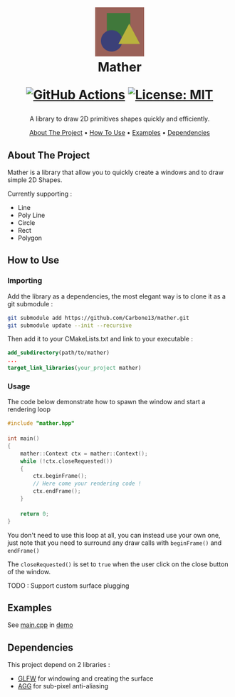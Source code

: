 <br/>
<h1>
<p align="center">
    <img src="icon.jpg" alt="Logo" width="110" height="110">
    <br>Mather
<div align="center">

[![GitHub Actions](https://github.com/carbone13/mather/actions/workflows/cmake.yml/badge.svg)](https://github.com/carbone13/mather/actions)
[![License: MIT](https://img.shields.io/badge/License-MIT-yellow.svg)](https://opensource.org/licenses/MIT)

</div>

</h1>
  <p align="center">
    A library to draw 2D primitives shapes quickly and efficiently.
    <br/>
    </p>
</p>
<p align="center">
  <a href="#about-the-project">About The Project</a> •
  <a href="#how-to-use">How To Use</a> •
  <a href="#examples">Examples</a> • 
  <a href="#dependencies">Dependencies</a> 
</p>  

## About The Project

Mather is a library that allow you to quickly create a windows and to draw simple 2D Shapes.

Currently supporting :

- Line
- Poly Line
- Circle
- Rect
- Polygon

## How to Use

### Importing

Add the library as a dependencies, the most elegant way is to clone it as a git submodule :

```sh
git submodule add https://github.com/Carbone13/mather.git
git submodule update --init --recursive
```

Then add it to your CMakeLists.txt and link to your executable :

```cmake
add_subdirectory(path/to/mather)
...
target_link_libraries(your_project mather)
```

### Usage

The code below demonstrate how to spawn the window and start a rendering loop

```cpp
#include "mather.hpp"

int main()
{
    mather::Context ctx = mather::Context();
    while (!ctx.closeRequested())
    {
        ctx.beginFrame();
        // Here come your rendering code !
        ctx.endFrame();
    }

    return 0;
}
```

You don't need to use this loop at all, you can instead use your own one, just note that you need to surround any draw
calls with `beginFrame()` and `endFrame()`

The `closeRequested()` is set to `true` when the user click on the close button of the window.

TODO : Support custom surface plugging

## Examples

See [main.cpp](demo/main.cpp) in [demo](demo/)

## Dependencies

This project depend on 2 libraries :

- [GLFW](https://github.com/glfw/glfw) for windowing and creating the surface
- [AGG](https://github.com/Carbone13/agg) for sub-pixel anti-aliasing
